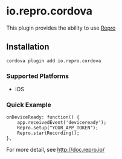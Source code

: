 # io.repro.cordova

This plugin provides the ability to use [Repro](https://repro.io/)

## Installation

```
cordova plugin add io.repro.cordova
```

### Supported Platforms

- iOS

### Quick Example

```
onDeviceReady: function() {
    app.receivedEvent('deviceready');
    Repro.setup("YOUR_APP_TOKEN");
    Repro.startRecording();
},
```

For more detail, see http://doc.repro.io/
